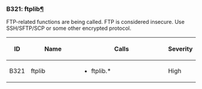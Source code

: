 ### B321: ftplib<a href="#b321-ftplib" class="headerlink" title="Permalink to this headline">¶</a>

FTP-related functions are being called. FTP is considered insecure. Use
SSH/SFTP/SCP or some other encrypted protocol.

<table class="docutils align-default">
<colgroup>
<col style="width: 8%" />
<col style="width: 28%" />
<col style="width: 49%" />
<col style="width: 15%" />
</colgroup>
<thead>
<tr class="header row-odd">
<th class="head"><p>ID</p></th>
<th class="head"><p>Name</p></th>
<th class="head"><p>Calls</p></th>
<th class="head"><p>Severity</p></th>
</tr>
</thead>
<tbody>
<tr class="odd row-even">
<td><p>B321</p></td>
<td><p>ftplib</p></td>
<td><ul>
<li><p>ftplib.*</p></li>
</ul></td>
<td><p>High</p></td>
</tr>
</tbody>
</table>
